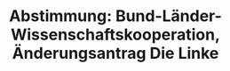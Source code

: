 ---
abstimmung:
  abstimmung: 1
  bundestagssitzung: 66
  legislaturperiode: 18
categories:
- Wissenschaft
- Bildung
data:
- title: Abstimmungsergebnis 20141113_1-data.pdf
  url: /res/abstimmungsliste/20141113_1-data.pdf
- title: Abstimmungsergebnis 20141113_1_xls-data.csv
  url: /res/abstimmungsliste/analyses/20141113_1_xls-data.csv
documents:
- local: /res/abstimmungsdaten/018-066-01/1802710.pdf
  title: Drucksache 18/02710.pdf
  url: http://dip21.bundestag.de/dip21/btd/18/027/1802710.pdf
- local: /res/abstimmungsdaten/018-066-01/1803141.pdf
  title: Drucksache 18/03141.pdf
  url: http://dip21.bundestag.de/dip21/btd/18/031/1803141.pdf
- local: /res/abstimmungsdaten/018-066-01/1803162.pdf
  title: Drucksache 18/03162.pdf
  url: http://dip21.bundestag.de/dip21/btd/18/031/1803162.pdf
ergebnis:
  cdu/csu:
    enthaltung: 0
    gesamt: 311
    ja: 0
    nein: 299
    nichtabgegeben: 12
    ungueltig: 0
  die.linke:
    enthaltung: 0
    gesamt: 64
    ja: 54
    nein: 0
    nichtabgegeben: 10
    ungueltig: 0
  file: 20141113_1_xls-data.csv
  gruenen:
    enthaltung: 0
    gesamt: 63
    ja: 0
    nein: 56
    nichtabgegeben: 7
    ungueltig: 0
  spd:
    enthaltung: 0
    gesamt: 193
    ja: 0
    nein: 183
    nichtabgegeben: 10
    ungueltig: 0
layout: abstimmung
links:
- title: https://www.bundestag.de/parlament/plenum/abstimmung/abstimmung?id=307
  url: https://www.bundestag.de/parlament/plenum/abstimmung/abstimmung?id=307
preview: "Deutscher Bundestag\n\n66. Sitzung des Deutschen Bundestages\nam Donnerstag,\
  \ 13.November 2014\n\nEndg\xFCltiges Ergebnis der Namentlichen Abstimmung Nr. 1\n\
  \n\xC4nderungsantrag der Abgeordneten Dr. Rosemarie Hein, Nicole Gohlke, Sigrid\
  \ Hupach,\nweiterer Abgeordneter und der Fraktion DIE LINKE.\nzu der zweiten Beratung\
  \ des Gesetzentwurfs der Bundesregierung\nEntwurf eines Gesetzes zur \xC4nderung\
  \ des Grundgesetzes (Artikel 91b)\nDrs. 18/2710, 18/3141 und 18/3162\n\nAbgegebene\
  \ Stimmen insgesamt:\nNicht abgegebene Stimmen:\nJa-Stimmen:\nNein-Stimmen:\n\n\
  592\n39\n54\n538\n\nEnthaltungen:\n\n0\n\nUng\xFCltige:\n\n0\n\nBerlin, den 13.11.2014\n\
  \nBeginn: 18:22\nEnde: 18:25\n"
tags:
- "Bund-L\xE4nder"
- Hochschulen
- Kooperation
- Forschung
title: "Abstimmung: Bund-L\xE4nder-Wissenschaftskooperation, \xC4nderungsantrag Die\
  \ Linke"
---